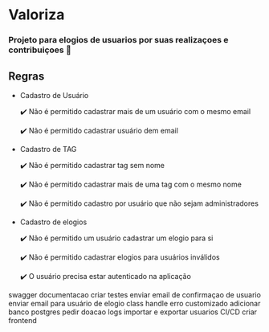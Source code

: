 # Valoriza

### Projeto para elogios de usuarios por suas realizaçoes e contribuiçoes :smiling_face_with_three_hearts:

## Regras

- Cadastro de Usuário

  :heavy_check_mark: Não é permitido cadastrar mais de um usuário com o mesmo email
  
  :heavy_check_mark: Não é permitido cadastrar usuário dem email

- Cadastro de TAG
 
  :heavy_check_mark: Não é permitido cadastrar tag sem nome

  :heavy_check_mark: Não é permitido cadastrar mais de uma tag com o mesmo nome

  :heavy_check_mark: Não é permitido cadastro por usuário que não sejam administradores

- Cadastro de elogios

  :heavy_check_mark: Não é permitido um usuário cadastrar um elogio para si

  :heavy_check_mark: Não é permitido cadastrar elogios para usuários inválidos

  :heavy_check_mark: O usuário precisa estar autenticado na aplicação

swagger documentacao
criar testes
enviar email de confirmaçao de usuario
enviar email para usuário de elogio
class handle erro customizado
adicionar banco postgres
pedir doacao
logs
importar e exportar usuarios
CI/CD
criar frontend